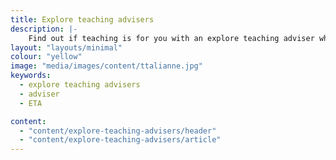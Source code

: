```yaml
---
title: Explore teaching advisers
description: |-
    Find out if teaching is for you with an explore teaching adviser who can help you discover what teaching is really like.
layout: "layouts/minimal"
colour: "yellow"
image: "media/images/content/ttalianne.jpg"
keywords:
  - explore teaching advisers
  - adviser
  - ETA

content:
  - "content/explore-teaching-advisers/header"
  - "content/explore-teaching-advisers/article"
---
```

